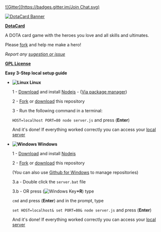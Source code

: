 [![Gitter](https://badges.gitter.im/Join Chat.svg)](https://gitter.im/rafaelcastrocouto/dotacard?utm_source=badge&utm_medium=badge&utm_campaign=pr-badge&utm_content=badge)

[1]: http://dotacard.herokuapp.com

[2]: https://github.com/rafaelcastrocouto/dotacard/fork

[3]: https://github.com/rafaelcastrocouto/dotacard/archive/gh-pages.zip

[![DotaCard Banner](http://rafaelcastrocouto.github.io/dotacard/img/banner.png)][1]

**[DotaCard][1]**

A DOTA card game with the heroes you love and all skills and ultimates.

Please [fork][2] and help me make a hero!

*Report any [sugestion or issue](https://github.com/rafaelcastrocouto/dotacard/issues)*

__[GPL License](http://opensource.org/licenses/gpl-3.0.html)__

**Easy 3-Step local setup guide**

 * **![Linux](https://sites.google.com/site/rafaelcastrocouto/download/linux.png "Linux") Linux**

    1 - [Download](http://nodejs.org/download/) and install [Nodejs](http://nodejs.org/) - ([Via package manager](https://github.com/joyent/node/wiki/Installing-Node.js-via-package-manager))

    2 - [Fork][2] or [download][3] this repository

    3 - Run the following command in a terminal: 

    `HOST=localhost PORT=80 node server.js` and press (**Enter**)
    
    And it's done! If everything worked correctly you can access your [local server](http://localhost/)

 * **![Windows](https://sites.google.com/site/rafaelcastrocouto/download/win.png "Windows") Windows**

    1 - [Download](http://nodejs.org/download/) and install [Nodejs](http://nodejs.org/)
    
    2 - [Fork][2] or [download][3] this repository
    
    (You can also use [Github for Windows](https://windows.github.com/) to manage repositories)

    3.a - Double click the `server.bat` file

    3.b - OR press (![Windows Key](https://sites.google.com/site/rafaelcastrocouto/download/win.png "Windows Key")**+R**) type 
    
    `cmd` and press (**Enter**) and in the prompt, type 
    
    `set HOST=localhost& set PORT=80& node server.js` and press (**Enter**)
    
    And it's done! If everything worked correctly you can access your [local server](http://localhost/)